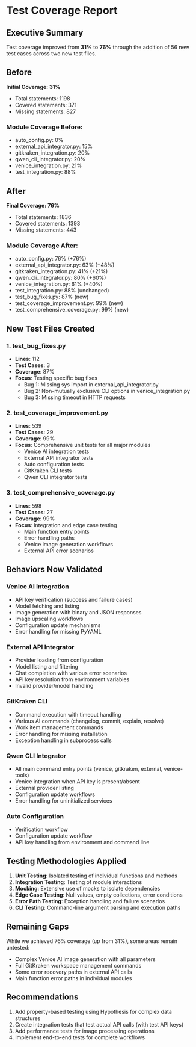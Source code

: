 # Test Coverage Report

## Executive Summary

Test coverage improved from **31%** to **76%** through the addition of 56 new test cases across two new test files.

## Before

**Initial Coverage: 31%**
- Total statements: 1198
- Covered statements: 371
- Missing statements: 827

### Module Coverage Before:
- auto_config.py: 0%
- external_api_integrator.py: 15%
- gitkraken_integration.py: 20%
- qwen_cli_integrator.py: 20%
- venice_integration.py: 21%
- test_integration.py: 88%

## After

**Final Coverage: 76%**
- Total statements: 1836
- Covered statements: 1393
- Missing statements: 443

### Module Coverage After:
- auto_config.py: 76% (+76%)
- external_api_integrator.py: 63% (+48%)
- gitkraken_integration.py: 41% (+21%)
- qwen_cli_integrator.py: 80% (+60%)
- venice_integration.py: 61% (+40%)
- test_integration.py: 88% (unchanged)
- test_bug_fixes.py: 87% (new)
- test_coverage_improvement.py: 99% (new)
- test_comprehensive_coverage.py: 99% (new)

## New Test Files Created

### 1. test_bug_fixes.py
- **Lines**: 112
- **Test Cases**: 3
- **Coverage**: 87%
- **Focus**: Testing specific bug fixes
  - Bug 1: Missing sys import in external_api_integrator.py
  - Bug 2: Non-mutually exclusive CLI options in venice_integration.py
  - Bug 3: Missing timeout in HTTP requests

### 2. test_coverage_improvement.py
- **Lines**: 539
- **Test Cases**: 29
- **Coverage**: 99%
- **Focus**: Comprehensive unit tests for all major modules
  - Venice AI integration tests
  - External API integrator tests
  - Auto configuration tests
  - GitKraken CLI tests
  - Qwen CLI integrator tests

### 3. test_comprehensive_coverage.py
- **Lines**: 598
- **Test Cases**: 27
- **Coverage**: 99%
- **Focus**: Integration and edge case testing
  - Main function entry points
  - Error handling paths
  - Venice image generation workflows
  - External API error scenarios

## Behaviors Now Validated

### Venice AI Integration
- API key verification (success and failure cases)
- Model fetching and listing
- Image generation with binary and JSON responses
- Image upscaling workflows
- Configuration update mechanisms
- Error handling for missing PyYAML

### External API Integrator
- Provider loading from configuration
- Model listing and filtering
- Chat completion with various error scenarios
- API key resolution from environment variables
- Invalid provider/model handling

### GitKraken CLI
- Command execution with timeout handling
- Various AI commands (changelog, commit, explain, resolve)
- Work item management commands
- Error handling for missing installation
- Exception handling in subprocess calls

### Qwen CLI Integrator
- All main command entry points (venice, gitkraken, external, venice-tools)
- Venice integration when API key is present/absent
- External provider listing
- Configuration update workflows
- Error handling for uninitialized services

### Auto Configuration
- Verification workflow
- Configuration update workflow
- API key handling from environment and command line

## Testing Methodologies Applied

1. **Unit Testing**: Isolated testing of individual functions and methods
2. **Integration Testing**: Testing of module interactions
3. **Mocking**: Extensive use of mocks to isolate dependencies
4. **Edge Case Testing**: Null values, empty collections, error conditions
5. **Error Path Testing**: Exception handling and failure scenarios
6. **CLI Testing**: Command-line argument parsing and execution paths

## Remaining Gaps

While we achieved 76% coverage (up from 31%), some areas remain untested:
- Complex Venice AI image generation with all parameters
- Full GitKraken workspace management commands
- Some error recovery paths in external API calls
- Main function error paths in individual modules

## Recommendations

1. Add property-based testing using Hypothesis for complex data structures
2. Create integration tests that test actual API calls (with test API keys)
3. Add performance tests for image processing operations
4. Implement end-to-end tests for complete workflows